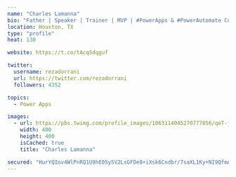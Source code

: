 ```yaml
---
name: "Charles Lamanna"
bio: "Father | Speaker | Trainer | MVP | #PowerApps & #PowerAutomate Community Super User | YouTuber Right-pointing triangle http://youtube.com/c/rezadorrani | Learn - Share - Clockwise rightwards and leftwards open circle arrows"
location: Houston, TX
type: "profile"
heat: 130

website: https://t.co/tAcqSdqguf

twitter:
  username: rezadorrani
  url: https://twitter.com/rezadorrani
  followers: 4352

topics:
  - Power Apps

images:
  - url: https://pbs.twimg.com/profile_images/1063114045270777856/qeT-jpWr_400x400.jpg
    width: 400
    height: 400
    isCached: true
    title: "Charles Lamanna"

secured: "HurYQIov4WlPnRQ1U9hE05ySV2LsGFDe8+iXsk6Cndbr/7saXL1Ky+NI9QfmAZp+X3cnONL/X6LCfp/1qSIUNTswObnGLPjA7gMpLdZhS/ocU+UkU0VjOXj86ii4zZzDV5JJyNjdfQI6PWqlZ8s7EZIaYN+HSXXYrAabP254n0S/nnusRTzLH5Ge0hq8BWWyeDlLryjllDOOL087gVfwQoMdt3sDAcE3NsGDS0ymiy37yKVdPPqsGc5hucU2uxhxmjeP7eqZj1NcaOT3UnK4NEUMb4ZzvzmXpGbN3qsUofifxgXAH/xt7dAZCP9W2Blsv3m/uSUX8VnZkEaPjVHPuMljRLIxVLxequv1B4YFs4xOgSz+WljD++YqCLfI7fe4tpQR9YQRvxWPp1IjG/evS48K/uAslYH3vtf0d6F1Cus=;nzu8pcNezqFf5fOS2UdtpQ=="
---
```


